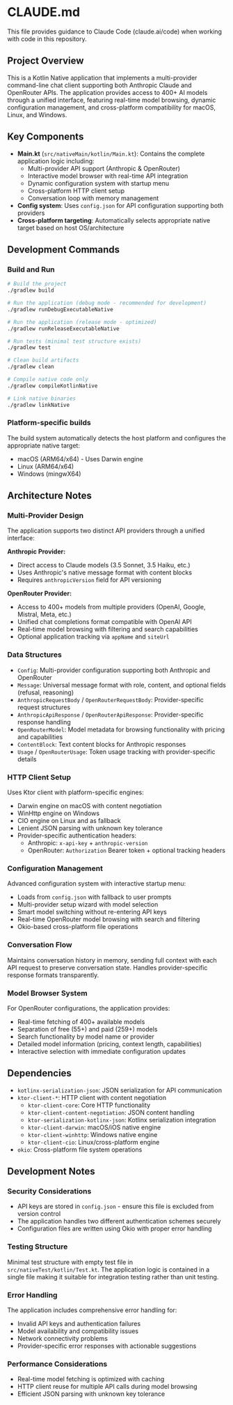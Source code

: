# CLAUDE.md

This file provides guidance to Claude Code (claude.ai/code) when working with code in this repository.

## Project Overview

This is a Kotlin Native application that implements a multi-provider command-line chat client supporting both Anthropic Claude and OpenRouter APIs. The application provides access to 400+ AI models through a unified interface, featuring real-time model browsing, dynamic configuration management, and cross-platform compatibility for macOS, Linux, and Windows.

## Key Components

- **Main.kt** (`src/nativeMain/kotlin/Main.kt`): Contains the complete application logic including:
  - Multi-provider API support (Anthropic & OpenRouter)
  - Interactive model browser with real-time API integration
  - Dynamic configuration system with startup menu
  - Cross-platform HTTP client setup
  - Conversation loop with memory management
- **Config system**: Uses `config.json` for API configuration supporting both providers
- **Cross-platform targeting**: Automatically selects appropriate native target based on host OS/architecture

## Development Commands

### Build and Run
```bash
# Build the project
./gradlew build

# Run the application (debug mode - recommended for development)
./gradlew runDebugExecutableNative

# Run the application (release mode - optimized)
./gradlew runReleaseExecutableNative

# Run tests (minimal test structure exists)
./gradlew test

# Clean build artifacts
./gradlew clean

# Compile native code only
./gradlew compileKotlinNative

# Link native binaries
./gradlew linkNative
```

### Platform-specific builds
The build system automatically detects the host platform and configures the appropriate native target:
- macOS (ARM64/x64) - Uses Darwin engine
- Linux (ARM64/x64) 
- Windows (mingwX64)

## Architecture Notes

### Multi-Provider Design
The application supports two distinct API providers through a unified interface:

**Anthropic Provider:**
- Direct access to Claude models (3.5 Sonnet, 3.5 Haiku, etc.)
- Uses Anthropic's native message format with content blocks
- Requires `anthropicVersion` field for API versioning

**OpenRouter Provider:**
- Access to 400+ models from multiple providers (OpenAI, Google, Mistral, Meta, etc.)
- Unified chat completions format compatible with OpenAI API
- Real-time model browsing with filtering and search capabilities
- Optional application tracking via `appName` and `siteUrl`

### Data Structures
- `Config`: Multi-provider configuration supporting both Anthropic and OpenRouter
- `Message`: Universal message format with role, content, and optional fields (refusal, reasoning)
- `AnthropicRequestBody` / `OpenRouterRequestBody`: Provider-specific request structures
- `AnthropicApiResponse` / `OpenRouterApiResponse`: Provider-specific response handling
- `OpenRouterModel`: Model metadata for browsing functionality with pricing and capabilities
- `ContentBlock`: Text content blocks for Anthropic responses
- `Usage` / `OpenRouterUsage`: Token usage tracking with provider-specific details

### HTTP Client Setup
Uses Ktor client with platform-specific engines:
- Darwin engine on macOS with content negotiation
- WinHttp engine on Windows
- CIO engine on Linux and as fallback
- Lenient JSON parsing with unknown key tolerance
- Provider-specific authentication headers:
  - Anthropic: `x-api-key` + `anthropic-version`
  - OpenRouter: `Authorization` Bearer token + optional tracking headers

### Configuration Management
Advanced configuration system with interactive startup menu:
- Loads from `config.json` with fallback to user prompts
- Multi-provider setup wizard with model selection
- Smart model switching without re-entering API keys
- Real-time OpenRouter model browsing with search and filtering
- Okio-based cross-platform file operations

### Conversation Flow
Maintains conversation history in memory, sending full context with each API request to preserve conversation state. Handles provider-specific response formats transparently.

### Model Browser System
For OpenRouter configurations, the application provides:
- Real-time fetching of 400+ available models
- Separation of free (55+) and paid (259+) models
- Search functionality by model name or provider
- Detailed model information (pricing, context length, capabilities)
- Interactive selection with immediate configuration updates

## Dependencies

- `kotlinx-serialization-json`: JSON serialization for API communication
- `ktor-client-*`: HTTP client with content negotiation
  - `ktor-client-core`: Core HTTP functionality
  - `ktor-client-content-negotiation`: JSON content handling
  - `ktor-serialization-kotlinx-json`: Kotlinx serialization integration
  - `ktor-client-darwin`: macOS/iOS native engine
  - `ktor-client-winhttp`: Windows native engine
  - `ktor-client-cio`: Linux/cross-platform engine
- `okio`: Cross-platform file system operations

## Development Notes

### Security Considerations
- API keys are stored in `config.json` - ensure this file is excluded from version control
- The application handles two different authentication schemes securely
- Configuration files are written using Okio with proper error handling

### Testing Structure
Minimal test structure with empty test file in `src/nativeTest/kotlin/Test.kt`. The application logic is contained in a single file making it suitable for integration testing rather than unit testing.

### Error Handling
The application includes comprehensive error handling for:
- Invalid API keys and authentication failures
- Model availability and compatibility issues
- Network connectivity problems
- Provider-specific error responses with actionable suggestions

### Performance Considerations
- Real-time model fetching is optimized with caching
- HTTP client reuse for multiple API calls during model browsing
- Efficient JSON parsing with unknown key tolerance